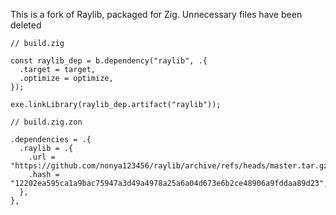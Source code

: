 This is a fork of Raylib, packaged for Zig. Unnecessary files have been deleted

```
// build.zig

const raylib_dep = b.dependency("raylib", .{
  .target = target,
  .optimize = optimize,
});

exe.linkLibrary(raylib_dep.artifact("raylib"));
```

```
// build.zig.zon

.dependencies = .{
  .raylib = .{
    .url = "https://github.com/nonya123456/raylib/archive/refs/heads/master.tar.gz",
    .hash = "12202ea595ca1a9bac75947a3d49a4978a25a6a04d673e6b2ce48906a9fddaa89d23",
  },
},
```
